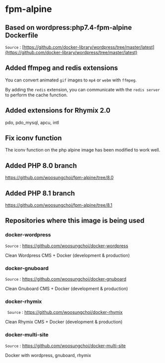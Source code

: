 # fpm-alpine

## Based on wordpress:php7.4-fpm-alpine Dockerfile

`Source` : [https://github.com/docker-library/wordpress/tree/master/latest](https://github.com/docker-library/wordpress/tree/master/latest)

## Added ffmpeg and redis extensions

You can convert animated `gif` images to `mp4` or `webm` with `ffmpeg`.

By adding the `redis` extension, you can communicate with the `redis server` to perform the cache function.

## Added extensions for Rhymix 2.0

pdo, pdo_mysql, apcu, intl

## Fix iconv function

The iconv function on the php alpine image has been modified to work well.

## Added PHP 8.0 branch

https://github.com/woosungchoi/fpm-alpine/tree/8.0

## Added PHP 8.1 branch

https://github.com/woosungchoi/fpm-alpine/tree/8.1

## Repositories where this image is being used

### docker-wordpress

`Source` : https://github.com/woosungchoi/docker-wordpress

Clean Wordpress CMS + Docker (development & production)

### docker-gnuboard

`Source` : https://github.com/woosungchoi/docker-gnuboard

Clean Gnuboard CMS + Docker (development & production)

### docker-rhymix

` Source` : https://github.com/woosungchoi/docker-rhymix

Clean Rhymix CMS + Docker (development & production)

### docker-multi-site

`Source` : https://github.com/woosungchoi/docker-multi-site

Docker with wordpress, gnuboard, rhymix
